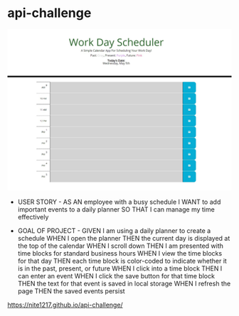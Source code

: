 # api-challenge

<img src="apichallengescrnshot.jpg" alt="Website Screenshot">

- USER STORY - 
AS AN employee with a busy schedule
I WANT to add important events to a daily planner
SO THAT I can manage my time effectively

- GOAL OF PROJECT - 
GIVEN I am using a daily planner to create a schedule
WHEN I open the planner
THEN the current day is displayed at the top of the calendar
WHEN I scroll down
THEN I am presented with time blocks for standard business hours
WHEN I view the time blocks for that day
THEN each time block is color-coded to indicate whether it is in the past, present, or future
WHEN I click into a time block
THEN I can enter an event
WHEN I click the save button for that time block
THEN the text for that event is saved in local storage
WHEN I refresh the page
THEN the saved events persist

https://nite1217.github.io/api-challenge/
